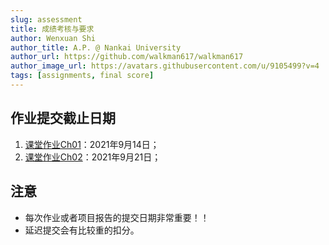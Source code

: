 ```yaml
---
slug: assessment
title: 成绩考核与要求
author: Wenxuan Shi
author_title: A.P. @ Nankai University
author_url: https://github.com/walkman617/walkman617
author_image_url: https://avatars.githubusercontent.com/u/9105499?v=4
tags: [assignments, final score]
---
```


## 作业提交截止日期
1. [课堂作业Ch01](/blog/ov1.1)：2021年9月14日；
2. [课堂作业Ch02](/blog/ov2.1)：2021年9月21日；


## 注意
- 每次作业或者项目报告的提交日期非常重要！！
- 延迟提交会有比较重的扣分。
